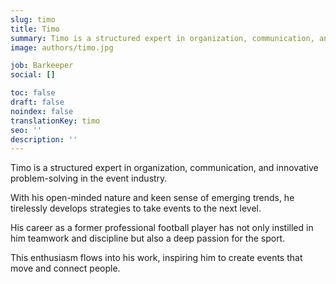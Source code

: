 ```yaml
---
slug: timo
title: Timo
summary: Timo is a structured expert in organization, communication, and innovative problem-solving in the event industry.
image: authors/timo.jpg

job: Barkeeper
social: []

toc: false
draft: false
noindex: false
translationKey: timo
seo: ''
description: ''
---
```

Timo is a structured expert in organization, communication, and innovative problem-solving in the event industry.

With his open-minded nature and keen sense of emerging trends, he tirelessly develops strategies to take events to the next level.

His career as a former professional football player has not only instilled in him teamwork and discipline but also a deep passion for the sport.

This enthusiasm flows into his work, inspiring him to create events that move and connect people.